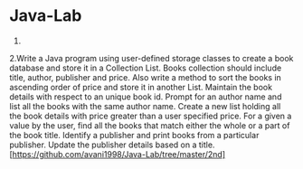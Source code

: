 # Java-Lab
1.
2.Write a Java program using user-defined storage classes to create a book database and store it in a Collection List. Books collection should include title, author, publisher and
price. Also write a method to sort the books in ascending order of price and store it in another List. Maintain the book details with respect to an unique book id. Prompt for
an author name and list all the books with the same author name. Create a new list
holding all the book details with price greater than a user specified price. For a given a
value by the user, find all the books that match either the whole or a part of the book
title. Identify a publisher and print books from a particular publisher. Update the
publisher details based on a title.[https://github.com/avani1998/Java-Lab/tree/master/2nd]
